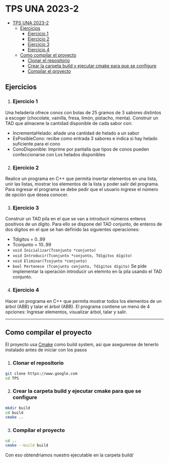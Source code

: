 # TPS UNA 2023-2

<!--toc:start-->
- [TPS UNA 2023-2](#tps-una-2023-2)
  - [Ejercicios](#ejercicios)
    - [Ejercicio 1](#ejercicio-1)
    - [Ejercicio 2](#ejercicio-2)
    - [Ejercicio 3](#ejercicio-3)
    - [Ejercicio 4](#ejercicio-4)
  - [Como compilar el proyecto](#como-compilar-el-proyecto)
    - [Clonar el repositorio](#clonar-el-repositorio)
    - [Crear la carpeta build y ejecutar cmake para que se configure](#crear-la-carpeta-build-y-ejecutar-cmake-para-que-se-configure)
    - [Compilar el proyecto](#compilar-el-proyecto)
<!--toc:end-->

## Ejercicios

1. ### Ejercicio 1
Una heladería ofrece conos con bolas de 25 gramos de 3 sabores distintos a escoger
(chocolate, vainilla, fresa, limón, pistacho, menta). Construir un TAD que almacene la cantidad
disponible de cada sabor con: 

- IncrementaHelado: añade una cantidad de helado a un sabor
- EsPosibleCono: recibe como entrada 3 sabores e indica si hay helado suficiente para
el cono
- ConoDisponible: Imprime por pantalla que tipos de conos pueden confeccionarse con
Los helados disponibles

2. ### Ejercicio 2
Realice un programa en C++ que permita insertar elementos en una lista, unir las listas,
mostrar los elementos de la lista y poder salir del programa. Para ingresar el programa se
debe pedir que el usuario ingrese el número de opción que desea conocer.

3. ### Ejercicio 3
Construir un TAD pila en el que se van a introducir números enteros positivos de un dígito.
Para ello se dispone del TAD conjunto, de enteros de dos dígitos en el que se han definido las
siguientes operaciones:
- Tdigitos = 0..99
- Tconjunto = 10..99
- `void Inicializar(Tconjunto *conjunto)`
- `void Introducir(Tconjunto *conjunto, Tdígitos dígito)`
- `void Eliminar(Tcojunto *conjunto)`
- `bool Pertenece (Tconjunto conjunto, Tdígitos dígito)` Se pide implementar la operación introducir un elemnto en la pila usando el TAD conjunto.

4. ### Ejercicio 4
Hacer un programa en C++ que permita mostrar todos los elementos de un árbol (ABB) y
talar el árbol (ABB). El programa contiene un menú de 4 opciones: Ingresar elementos,
visualizar árbol, talar y salir.

---

## Como compilar el proyecto
El proyecto usa [Cmake](https://cmake.org/) como build system, asi que asegurense de tenerlo instalado antes de iniciar con los pasos

1. ### Clonar el repositorio
```bash
git clone https://www.google.com
cd TPS
```

2. ### Crear la carpeta build y ejecutar cmake para que se configure
```bash
mkdir build
cd build
cmake ..
```

3. ### Compilar el proyecto
```bash
cd ..
cmake --build build
```
Con eso obtendriamos nuestro ejecutable en la carpeta build/
